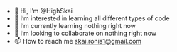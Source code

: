 - 👋 Hi, I’m @HighSkai
- 👀 I’m interested in learning all different types of code
- 🌱 I’m currently learning nothing right now
- 💞️ I’m looking to collaborate on nothing right now
- 📫 How to reach me skai.ronis1@gmail.com

<!---
HighSkai/HighSkai is a ✨ special ✨ repository because its `README.md` (this file) appears on your GitHub profile.
You can click the Preview link to take a look at your changes.
--->
